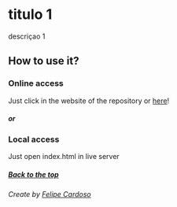 # titulo 1

descriçao 1


## How to use it?

### Online access

Just click in the website of the repository or [here]( lol123.com )!

##### or

### Local access

Just open index.html in live server

##### [Back to the top](#)

###### Create by [Felipe Cardoso](https://lymei.art)
